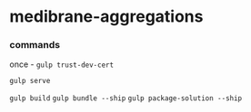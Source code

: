 # medibrane-aggregations

### commands

once - `gulp trust-dev-cert`

`gulp serve`

`gulp build`
`gulp bundle --ship`
`gulp package-solution --ship`
